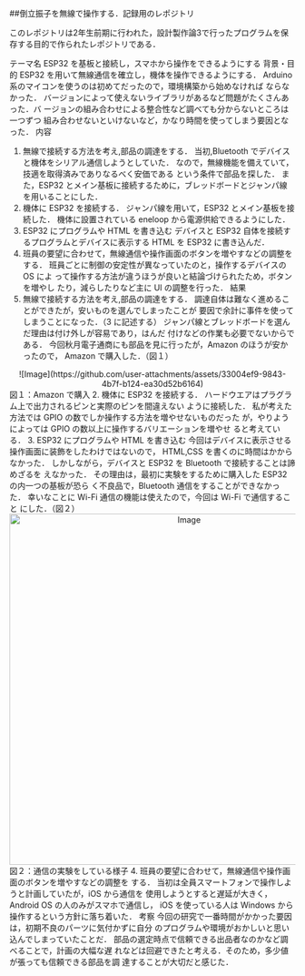 ##倒立振子を無線で操作する．記録用のレポジトリ

このレポジトリは2年生前期に行われた，設計製作論3で行ったプログラムを保存する目的で作られたレポジトリである．


テーマ名 ESP32 を基板と接続し，スマホから操作をできるようにする
背景・目的
ESP32 を用いて無線通信を確立し，機体を操作できるようにする．
Arduino 系のマイコンを使うのは初めてだったので，環境構築から始めなければ
ならなかった．
バージョンによって使えないライブラリがあるなど問題がたくさんあった．バ
ージョンの組み合わせによる整合性など調べても分からないところは一つずつ
組み合わせないといけないなど，かなり時間を使ってしまう要因となった．
内容
1. 無線で接続する方法を考え,部品の調達をする．
当初,Bluetooth でデバイスと機体をシリアル通信しようとしていた．
なので，無線機能を備えていて，技適を取得済みでありなるべく安価である
という条件で部品を探した．
また，ESP32 とメイン基板に接続するために，ブレッドボードとジャンパ線
を用いることにした．
2. 機体に ESP32 を接続する．
ジャンパ線を用いて，ESP32 とメイン基板を接続した．
機体に設置されている eneloop から電源供給できるようにした．
3. ESP32 にプログラムや HTML を書き込む
デバイスと ESP32 自体を接続するプログラムとデバイスに表示する HTML を
ESP32 に書き込んだ．
4. 班員の要望に合わせて，無線通信や操作画面のボタンを増やすなどの調整を
する．
班員ごとに制御の安定性が異なっていたのと，操作するデバイスの OS によ
って操作する方法が違うほうが良いと結論づけられたため，ボタンを増やし
たり，減らしたりなど主に UI の調整を行った．
結果
1. 無線で接続する方法を考え,部品の調達をする．
調達自体は難なく進めることができたが，安いものを選んでしまったことが
要因で余計に事件を使ってしまうことになった．（3 に記述する）
ジャンパ線とブレッドボードを選んだ理由は付け外しが容易であり，はんだ
付けなどの作業も必要でないからである．
今回秋月電子通商にも部品を見に行ったが，Amazon のほうが安かったので，
Amazon で購入した．（図１）
<div align="center">
![Image](https://github.com/user-attachments/assets/33004ef9-9843-4b7f-b124-ea30d52b6164)
</div>
図１：Amazon で購入
2. 機体に ESP32 を接続する．
ハードウエアはプラグラム上で出力されるピンと実際のピンを間違えない
ように接続した．
私が考えた方法では GPIO の数でしか操作する方法を増やせないものだった
が，やりようによっては GPIO の数以上に操作するバリエーションを増やせ
ると考えている．
3. ESP32 にプログラムや HTML を書き込む
今回はデバイスに表示させる操作画面に装飾をしたわけではないので，
HTML,CSS を書くのに時間はかからなかった．
しかしながら，デバイスと ESP32 を Bluetooth で接続することは諦めざるを
えなかった．
その理由は，最初に実験をするために購入した ESP32 の内一つの基板が恐ら
く不良品で，Bluetooth 通信をすることができなかった．
幸いなことに Wi-Fi 通信の機能は使えたので，今回は Wi-Fi で通信すること
にした．（図２）
<div align="center">
<img width="617" alt="Image" src="https://github.com/user-attachments/assets/c1bae3cb-ee56-484b-a455-e32edd549ab8" />
</div>
図２：通信の実験をしている様子
4. 班員の要望に合わせて，無線通信や操作画面のボタンを増やすなどの調整を
する．
当初は全員スマートフォンで操作しようと計画していたが，iOS から通信を
使用しようとすると遅延が大きく，Android OS の人のみがスマホで通信し，
iOS を使っている人は Windows から操作するという方針に落ち着いた．
考察
今回の研究で一番時間がかかった要因は，初期不良のパーツに気付かずに自分
のプログラムや環境がおかしいと思い込んでしまっていたことだ．
部品の選定時点で信頼できる出品者なのかなど調べることで，計画の大幅な遅
れなどは回避できたと考える．そのため，多少値が張っても信頼できる部品を調
達することが大切だと感じた．
